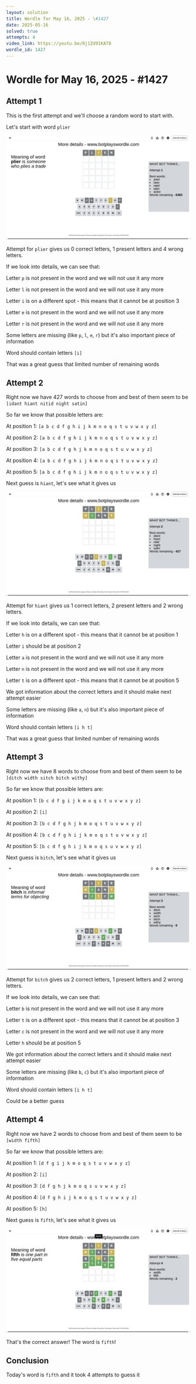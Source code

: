```yaml
---
layout: solution
title: Wordle for May 16, 2025 - \#1427
date: 2025-05-16
solved: true
attempts: 4
video_link: https://youtu.be/0j1Zd91KA78
wordle_id: 1427
---
```


# Wordle for May 16, 2025 - \#1427

## Attempt 1

This is the first attempt and we'll choose a random word to start with.

Let's start with word `plier`

![Attempt 1](2025-05-16/attempt-1.png)

Attempt for `plier` gives us 0 correct letters, 1 present letters and 4 wrong letters.

If we look into details, we can see that:

Letter `p` is not present in the word and we will not use it any more

Letter `l` is not present in the word and we will not use it any more

Letter `i` is on a different spot - this means that it cannot be at position 3

Letter `e` is not present in the word and we will not use it any more

Letter `r` is not present in the word and we will not use it any more

Some letters are missing (like `p`, `l`, `e`, `r`) but it's also important piece of information

Word should contain letters `[i]`

That was a great guess that limited number of remaining words



## Attempt 2

Right now we have 427 words to choose from and best of them seem to be `[idant hiant nitid night satin]`

So far we know that possible letters are:

At position 1: `[a b c d f g h i j k m n o q s t u v w x y z]`

At position 2: `[a b c d f g h i j k m n o q s t u v w x y z]`

At position 3: `[a b c d f g h j k m n o q s t u v w x y z]`

At position 4: `[a b c d f g h i j k m n o q s t u v w x y z]`

At position 5: `[a b c d f g h i j k m n o q s t u v w x y z]`

Next guess is `hiant`, let's see what it gives us

![Attempt 2](2025-05-16/attempt-2.png)

Attempt for `hiant` gives us 1 correct letters, 2 present letters and 2 wrong letters.

If we look into details, we can see that:

Letter `h` is on a different spot - this means that it cannot be at position 1

Letter `i` should be at position 2

Letter `a` is not present in the word and we will not use it any more

Letter `n` is not present in the word and we will not use it any more

Letter `t` is on a different spot - this means that it cannot be at position 5

We got information about the correct letters and it should make next attempt easier

Some letters are missing (like `a`, `n`) but it's also important piece of information

Word should contain letters `[i h t]`

That was a great guess that limited number of remaining words



## Attempt 3

Right now we have 8 words to choose from and best of them seem to be `[ditch width sitch bitch withy]`

So far we know that possible letters are:

At position 1: `[b c d f g i j k m o q s t u v w x y z]`

At position 2: `[i]`

At position 3: `[b c d f g h j k m o q s t u v w x y z]`

At position 4: `[b c d f g h i j k m o q s t u v w x y z]`

At position 5: `[b c d f g h i j k m o q s u v w x y z]`

Next guess is `bitch`, let's see what it gives us

![Attempt 3](2025-05-16/attempt-3.png)

Attempt for `bitch` gives us 2 correct letters, 1 present letters and 2 wrong letters.

If we look into details, we can see that:

Letter `b` is not present in the word and we will not use it any more

Letter `t` is on a different spot - this means that it cannot be at position 3

Letter `c` is not present in the word and we will not use it any more

Letter `h` should be at position 5

We got information about the correct letters and it should make next attempt easier

Some letters are missing (like `b`, `c`) but it's also important piece of information

Word should contain letters `[i h t]`

Could be a better guess



## Attempt 4

Right now we have 2 words to choose from and best of them seem to be `[width fifth]`

So far we know that possible letters are:

At position 1: `[d f g i j k m o q s t u v w x y z]`

At position 2: `[i]`

At position 3: `[d f g h j k m o q s u v w x y z]`

At position 4: `[d f g h i j k m o q s t u v w x y z]`

At position 5: `[h]`

Next guess is `fifth`, let's see what it gives us

![Attempt 4](2025-05-16/attempt-4.png)

That's the correct answer! The word is `fifth`!

## Conclusion

Today's word is `fifth` and it took 4 attempts to guess it


